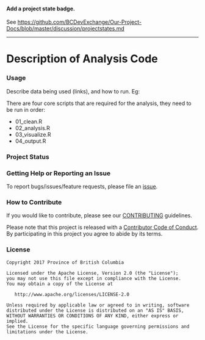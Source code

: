 #### Add a project state badge. 
See https://github.com/BCDevExchange/Our-Project-Docs/blob/master/discussion/projectstates.md


---

# Description of Analysis Code

### Usage

Describe data being used (links), and how to run. Eg:

There are four core scripts that are required for the analysis, they need to be run in order:

- 01_clean.R
- 02_analysis.R
- 03_visualize.R
- 04_output.R

### Project Status

### Getting Help or Reporting an Issue

To report bugs/issues/feature requests, please file an [issue](https://github.com/bcgov/<repo-name>/issues/).

### How to Contribute

If you would like to contribute, please see our [CONTRIBUTING](CONTRIBUTING.md) guidelines.

Please note that this project is released with a [Contributor Code of Conduct](CODE_OF_CONDUCT.md). By participating in this project you agree to abide by its terms.

### License

    Copyright 2017 Province of British Columbia

    Licensed under the Apache License, Version 2.0 (the "License");
    you may not use this file except in compliance with the License.
    You may obtain a copy of the License at 

       http://www.apache.org/licenses/LICENSE-2.0

    Unless required by applicable law or agreed to in writing, software
    distributed under the License is distributed on an "AS IS" BASIS,
    WITHOUT WARRANTIES OR CONDITIONS OF ANY KIND, either express or implied.
    See the License for the specific language governing permissions and
    limitations under the License.
